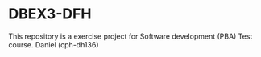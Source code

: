 # DBEX3-DFH
This repository is a exercise project for Software development (PBA) Test course. Daniel (cph-dh136)

